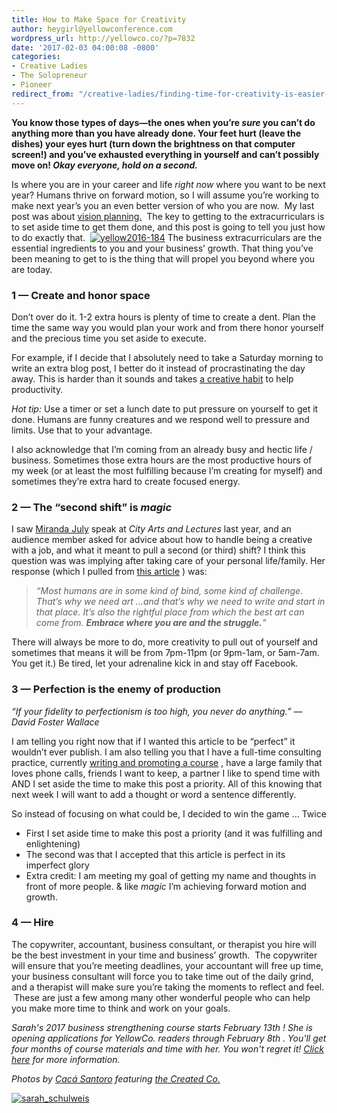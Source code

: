 ```yaml
---
title: How to Make Space for Creativity
author: heygirl@yellowconference.com
wordpress_url: http://yellowco.co/?p=7832
date: '2017-02-03 04:00:08 -0800'
categories:
- Creative Ladies
- The Solopreneur
- Pioneer
redirect_from: "/creative-ladies/finding-time-for-creativity-is-easier-than-you-think/"
---
```


**You know those types of days—the ones when you’re _sure_ you can’t do anything more than you have already done. Your feet hurt (leave the dishes) your eyes hurt (turn down the brightness on that computer screen!) and you’ve exhausted everything in yourself and can’t possibly move on! _Okay everyone, hold on a second._**

Is where you are in your career and life _right now_ where you want to be next year? Humans thrive on forward motion, so I will assume you’re working to make next year’s you an even better version of who you are now.  My last post was about [vision planning.](http://yellowco.co/creative-ladies/how-to-create-a-vision-plan-that-works-for-you/)  The key to getting to the extracurriculars is to set aside time to get them done, and this post is going to tell you just how to do exactly that.  [![yellow2016-184](https://yellow-blog-images.imgix.net/2017/01/Yellow2016-184.jpg)](https://yellow-blog-images.imgix.net/2017/01/Yellow2016-184.jpg) The business extracurriculars are the essential ingredients to you and your business’ growth. That thing you’ve been meaning to get to is the thing that will propel you beyond where you are today.

### **1 — Create and honor space**

Don’t over do it. 1-2 extra hours is plenty of time to create a dent. Plan the time the same way you would plan your work and from there honor yourself and the precious time you set aside to execute.

For example, if I decide that I absolutely need to take a Saturday morning to write an extra blog post, I better do it instead of procrastinating the day away. This is harder than it sounds and takes [a creative habit](https://www.amazon.com/Creative-Habit-Learn-Use-Life/dp/1480589837?ref_=nav_signin&) to help productivity.

_Hot tip:_ Use a timer or set a lunch date to put pressure on yourself to get it done. Humans are funny creatures and we respond well to pressure and limits. Use that to your advantage.

I also acknowledge that I’m coming from an already busy and hectic life / business. Sometimes those extra hours are the most productive hours of my week (or at least the most fulfilling because I’m creating for myself) and sometimes they’re extra hard to create focused energy.

### **2 — The “second shift” is _magic_**

I saw [Miranda July](http://www.mirandajuly.com/) speak at _City Arts and Lectures_ last year, and an audience member asked for advice about how to handle being a creative with a job, and what it meant to pull a second (or third) shift? I think this question was was implying after taking care of your personal life/family. Her response (which I pulled from [this article](https://medium.com/@julievaughn/the-second-shift-artist-3579c753493f#.pqay2tcgw) ) was:

> _“Most humans are in some kind of bind, some kind of challenge. That’s why we need art …and that’s why we need to write and start in that place. It’s also the rightful place from which the best art can come from. **Embrace where you are and the struggle.**"_

There will always be more to do, more creativity to pull out of yourself and sometimes that means it will be from 7pm-11pm (or 9pm-1am, or 5am-7am. You get it.) Be tired, let your adrenaline kick in and stay off Facebook.

### **3 — Perfection is the enemy of production**

_“If your fidelity to perfectionism is too high, you never do anything.” — David Foster Wallace_

I am telling you right now that if I wanted this article to be “perfect” it wouldn’t ever publish. I am also telling you that I have a full-time consulting practice, currently [writing and promoting a course](http://bit.ly/AOworkshop) , have a large family that loves phone calls, friends I want to keep, a partner I like to spend time with AND I set aside the time to make this post a priority. All of this knowing that next week I will want to add a thought or word a sentence differently.

So instead of focusing on what could be, I decided to win the game … Twice

*   First I set aside time to make this post a priority (and it was fulfilling and enlightening)
*   The second was that I accepted that this article is perfect in its imperfect glory
*   Extra credit: I am meeting my goal of getting my name and thoughts in front of more people. & like _magic_ I’m achieving forward motion and growth.

### **4 — Hire**

The copywriter, accountant, business consultant, or therapist you hire will be the best investment in your time and business’ growth.  The copywriter will ensure that you’re meeting deadlines, your accountant will free up time, your business consultant will force you to take time out of the daily grind, and a therapist will make sure you’re taking the moments to reflect and feel.  These are just a few among many other wonderful people who can help you make more time to think and work on your goals.

_Sarah's 2017 business strengthening course starts February 13th ! She is opening applications for YellowCo. readers through February 8th . You'll get four months of course materials and time with her. You won't regret it! [Click here](http://www.anchorandorbit.com/dispatches/) for more information._

_Photos by [Cacá Santoro](http://cacasantoro.com/) featuring [the Created Co.](https://thecreated.co/)_

[![sarah_schulweis](https://yellow-blog-images.imgix.net/2017/02/Sarah_Schulweis.jpg)](http://www.anchorandorbit.com/)
